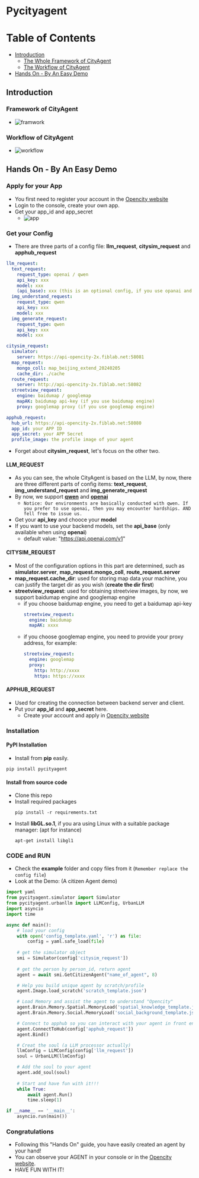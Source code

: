 # Pycityagent

# Table of Contents
* [Introduction](#Introduction)
	* [The Whole Framework of CityAgent](#The-Whole-Framework-of-CityAgent)
	* [The Workflow of CityAgent](#The-Workflow-of-CityAgent)
* [Hands On - By An Easy Demo](#Hands-On---By-An-Easy-Demo)

<!-- TOC -->

## Introduction
### Framework of CityAgent
- ![framwork](./static/framework.png)

### Workflow of CityAgent
- ![workflow](./static/workflow_1.png)

## Hands On - By An Easy Demo
### Apply for your App
- You first need to register your account in the [Opencity website](https://opencity.fiblab.net/)
- Login to the console, create your own app.
- Get your app_id and app_secret
    - ![app](./static/app.png)

### Get your Config
- There are three parts of a config file: **llm_request**, **citysim_request** and **apphub_request**
```yaml
llm_request:
  text_request:
    request_type: openai / qwen
    api_key: xxx
    model: xxx
    (api_base): xxx (this is an optional config, if you use opanai and want to use your own backend LLM model, default to "https://api.openai.com/v1")
  img_understand_request:
    request_type: qwen
    api_key: xxx
    model: xxx
  img_generate_request:
    request_type: qwen
    api_key: xxx
    model: xxx

citysim_request:
  simulator: 
    server: https://api-opencity-2x.fiblab.net:58081
  map_request:
    mongo_coll: map_beijing_extend_20240205
    cache_dir: ./cache
  route_request: 
    server: http://api-opencity-2x.fiblab.net:58082
  streetview_request:
    engine: baidumap / googlemap
    mapAK: baidumap api-key (if you use baidumap engine)
    proxy: googlemap proxy (if you use googlemap engine)

apphub_request:
  hub_url: https://api-opencity-2x.fiblab.net:58080
  app_id: your APP ID
  app_secret: your APP Secret
  profile_image: the profile image of your agent
```
- Forget about **citysim_request**, let's focus on the other two.

#### LLM_REQUEST
- As you can see, the whole CityAgent is based on the LLM, by now, there are three different parts of config items: **text_request**, **img_understand_request** and **img_generate_request**
- By now, we support [**qwen**](https://tongyi.aliyun.com/) and [**openai**](https://openai.com/)
    - `Notice: Our environments are basically conducted with qwen. If you prefer to use openai, then you may encounter hardships. AND fell free to issue us.`
- Get your **api_key** and chooce your **model**
- If you want to use your backend models, set the **api_base** (only available when using **openai**)
  - default value: "https://api.openai.com/v1"

#### CITYSIM_REQUEST
- Most of the configuration options in this part are determined, such as **simulator.server**, **map_request.mongo_coll**, **route_request.server**
- **map_request.cache_dir**: used for storing map data your machine, you can justify the target dir as you wish (**create the dir first**)
- **streetview_request**: used for obtaining streetview images, by now, we support baidumap engine and googlemap engine
  - if you choose baidumap engine, you need to get a baidumap api-key
    ``` yaml
    streetview_request:
      engine: baidumap
      mapAK: xxxx
    ```
  - if you choose googlemap engine, you need to provide your proxy address, for example:
    ``` yaml
    streetview_request:
      engine: googlemap
      proxy: 
        http: http://xxxx
        https: https://xxxx
    ```

#### APPHUB_REQUEST
- Used for creating the connection between backend server and client.
- Put your **app_id** and **app_secret** here.
  - Create your account and apply in [Opencity website](https://opencity.fiblab.net/)

### Installation
#### PyPI Installation
  - Install from **pip** easily.
  ```shell
  pip install pycityagent
  ```

#### Install from source code
- Clone this repo
- Install required packages
  ``` shell
  pip install -r requirements.txt
  ```
- Install **libGL.so.1**, if you ara using Linux with a suitable package manager: (apt for instance)
  ``` shell
  apt-get install libgl1
  ```

### CODE and RUN
- Check the **example** folder and copy files from it (`Remember replace the config file`)
- Look at the Demo: (A citizen Agent demo)
```python
import yaml
from pycityagent.simulator import Simulator
from pycityagent.urbanllm import LLMConfig, UrbanLLM
import asyncio
import time

async def main():
    # load your config
    with open('config_template.yaml', 'r') as file:
        config = yaml.safe_load(file)
    
    # get the simulator object
    smi = Simulator(config['citysim_request'])
    
    # get the person by person_id, return agent
    agent = await smi.GetCitizenAgent("name_of_agent", 8)

    # Help you build unique agent by scratch/profile
    agent.Image.load_scratch('scratch_template.json')

    # Load Memory and assist the agent to understand "Opencity"
    agent.Brain.Memory.Spatial.MemoryLoad('spatial_knowledge_template.json')
    agent.Brain.Memory.Social.MemoryLoad('social_background_template.json')

    # Connect to apphub so you can interact with your agent in front end
    agent.ConnectToHub(config['apphub_request'])
    agent.Bind()

    # Creat the soul (a LLM processor actually)
    llmConfig = LLMConfig(config['llm_request'])
    soul = UrbanLLM(llmConfig)

    # Add the soul to your agent
    agent.add_soul(soul)
    
    # Start and have fun with it!!!
    while True:
        await agent.Run()
        time.sleep(1)

if __name__ == '__main__':
    asyncio.run(main())
```

### Congratulations
- Following this "Hands On" guide, you have easily created an agent by your hand! 
- You can observe your AGENT in your console or in the [Opencity website](https://opencity.fiblab.net/).
- HAVE FUN WITH IT!